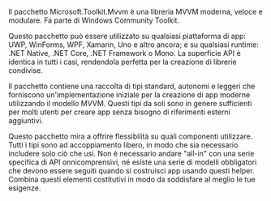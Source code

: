 ﻿Il pacchetto Microsoft.Toolkit.Mvvm è una libreria MVVM moderna, veloce e modulare. Fa parte di Windows Community Toolkit.

Questo pacchetto può essere utilizzato su qualsiasi piattaforma di app: UWP, WinForms, WPF, Xamarin, Uno e altro ancora; e su qualsiasi runtime: .NET Native, .NET Core, .NET Framework o Mono. La superficie API è identica in tutti i casi, rendendola perfetta per la creazione di librerie condivise.

Il pacchetto contiene una raccolta di tipi standard, autonomi e leggeri che forniscono un'implementazione iniziale per la creazione di app moderne utilizzando il modello MVVM. Questi tipi da soli sono in genere sufficienti per molti utenti per creare app senza bisogno di riferimenti esterni aggiuntivi.

Questo pacchetto mira a offrire flessibilità su quali componenti utilizzare. Tutti i tipi sono ad accoppiamento libero, in modo che sia necessario includere solo ciò che usi. Non è necessario andare "all-in" con una serie specifica di API onnicomprensivi, né esiste una serie di modelli obbligatori che devono essere seguiti quando si costruisci app usando questi helper. Combina questi elementi costitutivi in modo da soddisfare al meglio le tue esigenze.